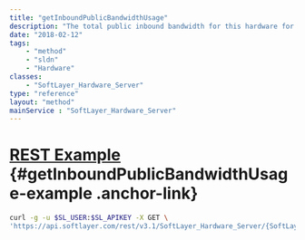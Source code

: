```yaml
---
title: "getInboundPublicBandwidthUsage"
description: "The total public inbound bandwidth for this hardware for the current billing cycle."
date: "2018-02-12"
tags:
    - "method"
    - "sldn"
    - "Hardware"
classes:
    - "SoftLayer_Hardware_Server"
type: "reference"
layout: "method"
mainService : "SoftLayer_Hardware_Server"
---
```


# [REST Example](#getInboundPublicBandwidthUsage-example) <a href="/article/rest/"><i class="fas fa-question"></i></a> {#getInboundPublicBandwidthUsage-example .anchor-link} 
```bash
curl -g -u $SL_USER:$SL_APIKEY -X GET \
'https://api.softlayer.com/rest/v3.1/SoftLayer_Hardware_Server/{SoftLayer_Hardware_ServerID}/getInboundPublicBandwidthUsage'
```
